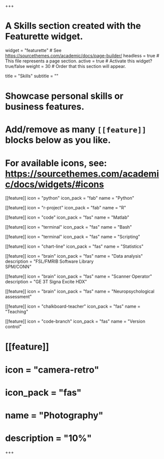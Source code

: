 +++
# A Skills section created with the Featurette widget.
widget = "featurette"  # See https://sourcethemes.com/academic/docs/page-builder/
headless = true  # This file represents a page section.
active = true  # Activate this widget? true/false
weight = 30  # Order that this section will appear.

title = "Skills"
subtitle = ""

# Showcase personal skills or business features.
# 
# Add/remove as many `[[feature]]` blocks below as you like.
# 
# For available icons, see: https://sourcethemes.com/academic/docs/widgets/#icons

[[feature]]
  icon = "python"
  icon_pack = "fab"
  name = "Python"
 
[[feature]]
  icon = "r-project"
  icon_pack = "fab"
  name = "R"

[[feature]]
  icon = "code"
  icon_pack = "fas"
  name = "Matlab"

[[feature]]
  icon = "terminal"
  icon_pack = "fas"
  name = "Bash"

[[feature]]
  icon = "terminal"
  icon_pack = "fas"
  name = "Scripting"

[[feature]]
  icon = "chart-line"
  icon_pack = "fas"
  name = "Statistics"

[[feature]]
  icon = "brain"
  icon_pack = "fas"
  name = "Data analysis"
  description = "FSL/FMRIB Software Library <br/> SPM/CONN"

[[feature]]
  icon = "brain"
  icon_pack = "fas"
  name = "Scanner Operator"
  description = "GE 3T Signa Excite HDX"

[[feature]]
  icon = "brain"
  icon_pack = "fas"
  name = "Neuropsychological assessment"

[[feature]]
  icon = "chalkboard-teacher"
  icon_pack = "fas"
  name = "Teaching"

[[feature]]
  icon = "code-branch"
  icon_pack = "fas"
  name = "Version control"

# [[feature]]
#  icon = "camera-retro"
#  icon_pack = "fas"
#  name = "Photography"
#  description = "10%"

+++
